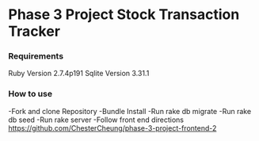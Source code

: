 # Phase 3 Project Stock Transaction Tracker


### Requirements

Ruby Version 2.7.4p191
Sqlite Version 3.31.1

### How to use

-Fork and clone Repository
-Bundle Install
-Run rake db migrate
-Run rake db seed
-Run rake server
-Follow front end directions https://github.com/ChesterCheung/phase-3-project-frontend-2

###
